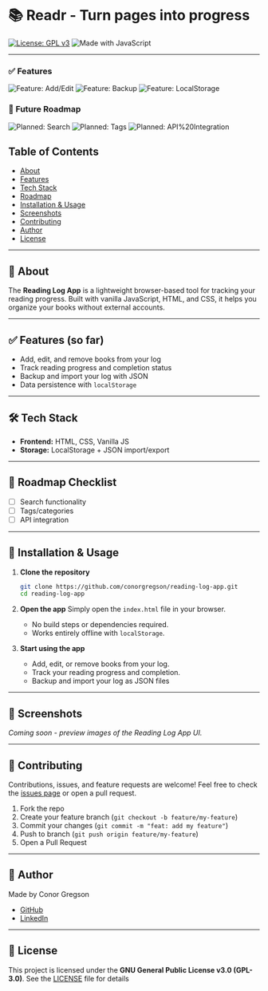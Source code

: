 # 📚 Readr - Turn pages into progress

[![License: GPL v3](https://img.shields.io/badge/License-GPLv3-008080.svg)](./LICENSE)
![Made with JavaScript](https://img.shields.io/badge/Made%20with-JavaScript-003366.svg)

---

### ✅ Features
![Feature: Add/Edit](https://img.shields.io/badge/Feature-Add%2FEdit-008080.svg) ![Feature: Backup](https://img.shields.io/badge/Feature-Backup-003366.svg) ![Feature: LocalStorage](https://img.shields.io/badge/Feature-LocalStorage-008080.svg)

### 🎯 Future Roadmap
![Planned: Search](https://img.shields.io/badge/Planned-Search-999999.svg) ![Planned: Tags](https://img.shields.io/badge/Planned-Tags-777777.svg) ![Planned: API%20Integration](https://img.shields.io/badge/Planned-API%20Integration-555555.svg)

## Table of Contents
- [About](#-about)
- [Features](#-features-so-far)
- [Tech Stack](#️-tech-stack)
- [Roadmap](#-roadmap-checklist)
- [Installation & Usage](#-installation--usage)
- [Screenshots](#-screenshots)
- [Contributing](#-contributing)
- [Author](#-author)
- [License](#-license)

---

## 📖 About
The **Reading Log App** is a lightweight browser-based tool for tracking your reading progress. 
Built with vanilla JavaScript, HTML, and CSS, it helps you organize your books without external accounts.

---

## ✅ Features (so far)
- Add, edit, and remove books from your log
- Track reading progress and completion status
- Backup and import your log with JSON
- Data persistence with `localStorage`

---

## 🛠️ Tech Stack
- **Frontend:** HTML, CSS, Vanilla JS
- **Storage:** LocalStorage + JSON import/export

--- 

## 🎯 Roadmap Checklist
- [ ] Search functionality
- [ ] Tags/categories
- [ ] API integration

---

## 🚀 Installation & Usage
1. **Clone the repository**
    ```bash
    git clone https://github.com/conorgregson/reading-log-app.git
    cd reading-log-app
    ```
2. **Open the app**
    Simply open the `index.html` file in your browser.
    - No build steps or dependencies required.
    - Works entirely offline with `localStorage`.

3. **Start using the app**
    - Add, edit, or remove books from your log.
    - Track your reading progress and completion.
    - Backup and import your log as JSON files

--- 

## 📸 Screenshots
_Coming soon - preview images of the Reading Log App UI._

---

## 🤝 Contributing
Contributions, issues, and feature requests are welcome!
Feel free to check the [issues page](https://github.com/conorgregson/reading-log-app/issues) or open a pull request.

1. Fork the repo
2. Create your feature branch (`git checkout -b feature/my-feature`)
3. Commit your changes (`git commit -m "feat: add my feature"`)
4. Push to branch (`git push origin feature/my-feature`)
5. Open a Pull Request

---

## 📧 Author
Made by Conor Gregson 

- [GitHub](https://github.com/conorgregson)
- [LinkedIn](https://www.linkedin.com/in/conorgregson)

---

## 📄 License
This project is licensed under the **GNU General Public License v3.0 (GPL-3.0)**.
See the [LICENSE](./LICENSE) file for details